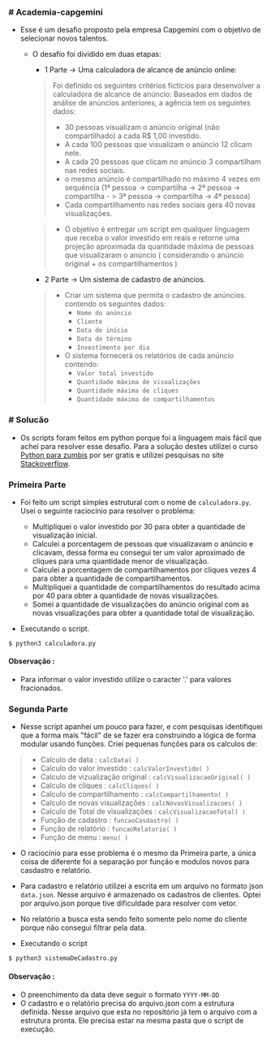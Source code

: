 ### # Academia-capgemini

- Esse é um desafio proposto pela empresa Capgemini com o objetivo de selecionar novos talentos.
    - O desafio foi dividido em duas etapas:
        - 1 Parte -> Uma calculadora de alcance de anúncio online:
        > Foi definido os seguintes critérios fictícios para desenvolver a calculadora de alcance de anúncio:
Baseados em dados de análise de anúncios anteriores, a agência tem os seguintes dados:
        > - 30 pessoas visualizam o anúncio original (não compartilhado) a cada R$ 1,00 investido.
        > - A cada 100 pessoas que visualizam o anúncio 12 clicam nele.
        > - A cada 20 pessoas que clicam no anúncio 3 compartilham nas redes sociais. 
        > - o mesmo anúncio é compartilhado no máximo 4 vezes em sequência
        > (1ª pessoa -> compartilha -> 2ª pessoa -> compartilha - > 3ª pessoa -> compartilha -> 4ª pessoa)
        > - Cada compartilhamento nas redes sociais gera 40 novas visualizações.

        > - O objetivo é entregar um script em qualquer linguagem que receba o valor investido em reais e retorne uma projeção aproximada da quantidade máxima de pessoas que visualizaram o anúncio ( considerando o anúncio original + os compartilhamentos )
        - 2 Parte -> Um sistema de cadastro de anúncios.
        > - Criar um sistema que permita o cadastro de anúncios. contendo os seguintes dados:
        >   -    `Nome do anúncio`
        >   -    `Cliente`
        >   -    `Data de início`
        >   -    `Data de término`
        >   -    `Investimento por dia`
        > - O sistema fornecerá os relatórios de cada anúncio contendo:
        >   -    `Valor total investido`
        >   -    `Quantidade máxima de visualizações`
        >   -    `Quantidade máxima de cliques`
        >   -    `Quantidade máxima de compartilhamentos`


### # Solucão

- Os scripts foram feitos em python porque foi a linguagem mais fácil que achei para resolver esse desafio. Para a solução destes utilizei o curso [Python para zumbis](https://www.youtube.com/watch?v=YO58tXerKDc&list=PLUukMN0DTKCtbzhbYe2jdF4cr8MOWClXc) por ser gratis e utilizei pesquisas no site [Stackoverflow](https://stackoverflow.com/).

### Primeira Parte
- Foi feito um script simples estrutural com o nome de `calculadora.py`. Usei o seguinte raciocínio para resolver o problema:
    - Multipliquei o valor investido por 30 para obter a quantidade de visualização inicial.
    - Calculei a porcentagem de pessoas que visualizavam o anúncio e clicavam, dessa forma eu consegui ter um valor aproximado de cliques para uma quantidade menor de visualização.
    - Calculei a porcentagem de compartilhamentos por cliques vezes 4 para obter a quantidade de compartilhamentos.
    - Multipliquei a quantidade de compartilhamentos do resultado acima por 40 para obter a quantidade de novas visualizações.
    - Somei a quantidade de visualizações do anúncio original com as novas visualizações para obter a quantidade total de visualização.

- Executando o script.
```
$ python3 calculadora.py
```
#### Observação :
-   Para informar o valor investido utilize o caracter '.' para valores fracionados.

### Segunda Parte
- Nesse script apanhei um pouco para fazer, e com pesquisas identifiquei que a forma mais "fácil" de se fazer era construindo a lógica de forma modular usando funções. Criei pequenas funções para os calculos de: 
> - Calculo de data : `calcData( )`
> - Calculo do valor investido : `calcValorInvestido( )`
> - Calculo de vizualização original : `calcVisualizacaoOriginal( )`
> - Calculo de cliques : `calcCliques( )`
> - Calculo de compartilhamento : `calcCompartilhamento( )`
> - Calculo de novas visualizações : `calcNovasVisualizacoes( )`
> - Calculo de Total de visualizações : `calcVisualizacaoTotal( )`
> - Função de cadastro : `funcaoCasdastro( )`
> - Função de relatório : `funcaoRelatorio( )`
> - Função de menu : `menu( )`

- O raciocínio para esse problema é o mesmo da Primeira parte, a única coisa de diferente foi a separação por função e modulos novos para casdastro e relatório.
- Para cadastro e relatório utilizei a escrita em um arquivo no formato json `data.json`. Nesse arquivo é armazenado os cadastros de clientes. Optei por arquivo.json porque tive dificuldade para resolver com vetor.
- No relatório a busca esta sendo feito somente pelo nome do cliente porque não consegui filtrar pela data.

- Executando o script
```
$ python3 sistemaDeCadastro.py
```
#### Observação :
- O preenchimento da data deve seguir o formato `YYYY-MM-DD`
- O cadastro e o relatório precisa do arquivo.json com a estrutura definida. Nesse arquivo que esta no repositório já tem o arquivo com a estrutura pronta. Ele precisa estar na mesma pasta que o script de execução.
